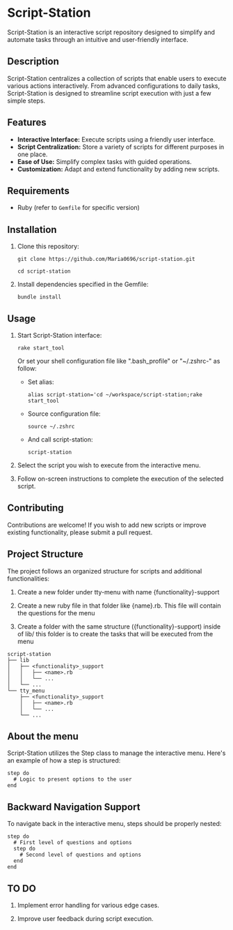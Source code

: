 # Script-Station

Script-Station is an interactive script repository designed to simplify and automate tasks through an intuitive and user-friendly interface.

## Description

Script-Station centralizes a collection of scripts that enable users to execute various actions interactively. From advanced configurations to daily tasks, Script-Station is designed to streamline script execution with just a few simple steps.

## Features

- **Interactive Interface:** Execute scripts using a friendly user interface.
- **Script Centralization:** Store a variety of scripts for different purposes in one place.
- **Ease of Use:** Simplify complex tasks with guided operations.
- **Customization:** Adapt and extend functionality by adding new scripts.

## Requirements

- Ruby (refer to `Gemfile` for specific version)

## Installation

1. Clone this repository:

   `git clone https://github.com/Maria0696/script-station.git`

   `cd script-station`
   
2. Install dependencies specified in the Gemfile:

    `bundle install`

## Usage

1. Start Script-Station interface:

    `rake start_tool`

    Or set your shell configuration file like ".bash_profile" or "~/.zshrc-" as follow: 

    - Set alias:

      `alias script-station='cd ~/workspace/script-station;rake start_tool`

    - Source configuration file:

      `source ~/.zshrc`

    - And call script-station:

      `script-station`

2. Select the script you wish to execute from the interactive menu.

3. Follow on-screen instructions to complete the execution of the selected script.

## Contributing

Contributions are welcome! If you wish to add new scripts or improve existing functionality, please submit a pull request.

## Project Structure

The project follows an organized structure for scripts and additional functionalities:

1. Create a new folder under tty-menu with name {functionality}-support

2. Create a new ruby file in that folder like {name}.rb. This file will contain the questions for the menu

3. Create a folder with the same structure ({functionality}-support) inside of lib/ this folder is to create the tasks that will be executed from the menu

```
script-station
├── lib
│   ├── <functionality>_support
│   │   ├── <name>.rb
│   │   └── ...
│   └── ...
└── tty_menu
    ├── <functionality>_support
    │   ├── <name>.rb
    │   └── ...
    └── ...
```
## About the menu

Script-Station utilizes the Step class to manage the interactive menu. Here's an example of how a step is structured:

```
step do
  # Logic to present options to the user
end
```

## Backward Navigation Support

To navigate back in the interactive menu, steps should be properly nested:

```
step do
  # First level of questions and options
  step do
    # Second level of questions and options
  end
end
```

## TO DO

1. Implement error handling for various edge cases.

2. Improve user feedback during script execution.